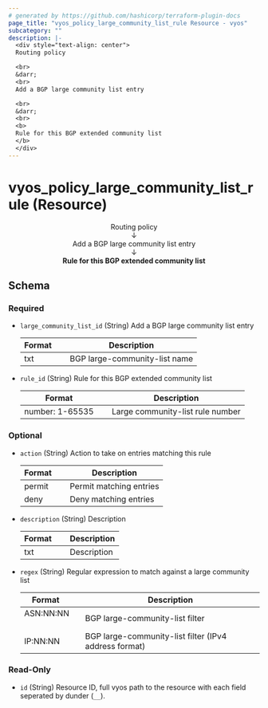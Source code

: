 ```yaml
---
# generated by https://github.com/hashicorp/terraform-plugin-docs
page_title: "vyos_policy_large_community_list_rule Resource - vyos"
subcategory: ""
description: |-
  <div style="text-align: center">
  Routing policy

  <br>
  &darr;
  <br>
  Add a BGP large community list entry

  <br>
  &darr;
  <br>
  <b>
  Rule for this BGP extended community list
  </b>
  </div>
---
```


# vyos_policy_large_community_list_rule (Resource)

<div style="text-align: center">
Routing policy

<br>
&darr;
<br>
Add a BGP large community list entry

<br>
&darr;
<br>
<b>
Rule for this BGP extended community list
</b>
</div>



<!-- schema generated by tfplugindocs -->
## Schema

### Required

- `large_community_list_id` (String) Add a BGP large community list entry

    |  Format &emsp; | Description  |
    |----------|---------------|
    |  txt  &emsp; |  BGP large-community-list name  |
- `rule_id` (String) Rule for this BGP extended community list

    |  Format &emsp; | Description  |
    |----------|---------------|
    |  number: 1-65535  &emsp; |  Large community-list rule number  |

### Optional

- `action` (String) Action to take on entries matching this rule

    |  Format &emsp; | Description  |
    |----------|---------------|
    |  permit  &emsp; |  Permit matching entries  |
    |  deny  &emsp; |  Deny matching entries  |
- `description` (String) Description

    |  Format &emsp; | Description  |
    |----------|---------------|
    |  txt  &emsp; |  Description  |
- `regex` (String) Regular expression to match against a large community list

    |  Format &emsp; | Description  |
    |----------|---------------|
    |  ASN:NN:NN  &emsp; |  BGP large-community-list filter  |
    |  IP:NN:NN  &emsp; |  BGP large-community-list filter (IPv4 address format)  |

### Read-Only

- `id` (String) Resource ID, full vyos path to the resource with each field seperated by dunder (`__`).
